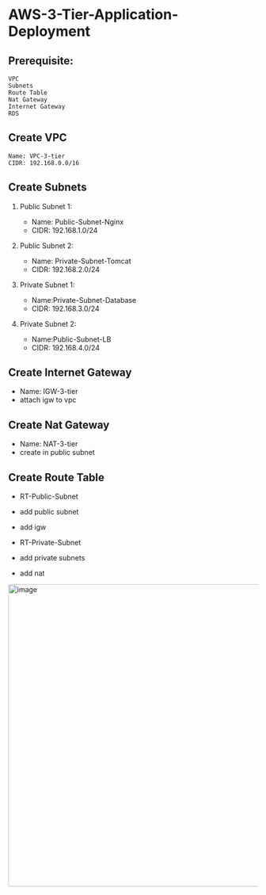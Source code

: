 # AWS-3-Tier-Application-Deployment

## Prerequisite:
    VPC
    Subnets
    Route Table
    Nat Gateway
    Internet Gateway
    RDS
    
## Create VPC 
    Name: VPC-3-tier
    CIDR: 192.168.0.0/16

## Create Subnets
1. Public Subnet 1:
   * Name: Public-Subnet-Nginx
   * CIDR: 192.168.1.0/24

3. Public Subnet 2:
   * Name: Private-Subnet-Tomcat
   * CIDR: 192.168.2.0/24

5. Private Subnet 1:
   * Name:Private-Subnet-Database
   * CIDR: 192.168.3.0/24

7. Private Subnet 2:
   * Name:Public-Subnet-LB
   * CIDR: 192.168.4.0/24
        
## Create Internet Gateway 
- Name: IGW-3-tier
- attach igw to vpc

## Create Nat Gateway 
- Name: NAT-3-tier
- create in public subnet

## Create Route Table 

- RT-Public-Subnet
- add public subnet
- add igw

- RT-Private-Subnet
- add private subnets
- add nat

<img width="610" alt="image" src="https://github.com/user-attachments/assets/81dced12-5009-4fb5-a15f-fc9dc6aaf4c8" />

